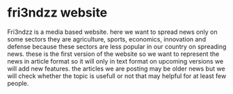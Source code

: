 # fri3ndzz website
Fri3ndzz is a media based website. here we want to spread news only on some sectors they are agriculture, sports, economics, innovation and defense because these sectors are less popular in our country on spreading news.
these is the first version of the website so we want to represent the news in article format so it will only in text format on upcoming versions we will add new features. the articles we are posting may be older news but we will check whether the topic is usefull or not that may helpful for at least few people. 

